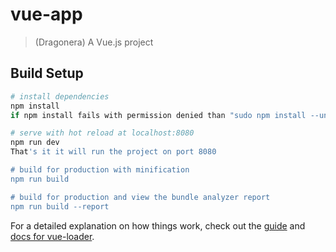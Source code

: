 # vue-app

> (Dragonera) A Vue.js project

## Build Setup

``` bash
# install dependencies
npm install
if npm install fails with permission denied than "sudo npm install --unsafe-perm=true --allow-root"

# serve with hot reload at localhost:8080
npm run dev
That's it it will run the project on port 8080

# build for production with minification
npm run build

# build for production and view the bundle analyzer report
npm run build --report
```

For a detailed explanation on how things work, check out the [guide](http://vuejs-templates.github.io/webpack/) and [docs for vue-loader](http://vuejs.github.io/vue-loader).
